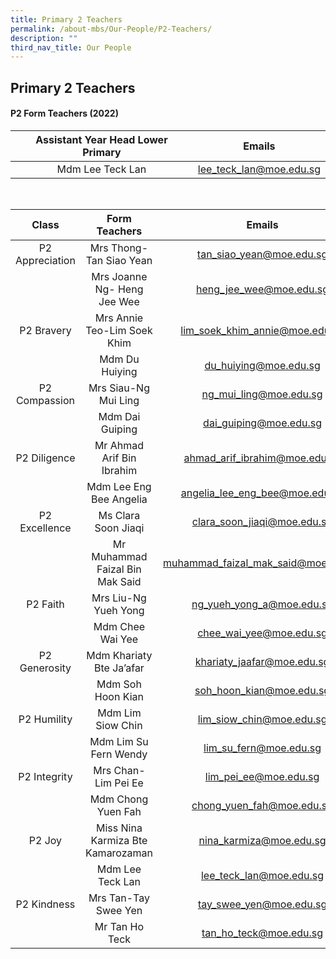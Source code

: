 ```yaml
---
title: Primary 2 Teachers
permalink: /about-mbs/Our-People/P2-Teachers/
description: ""
third_nav_title: Our People
---
```

## Primary 2 Teachers

#### P2 Form Teachers (2022)

| Assistant Year Head Lower Primary |          Emails         |
|:---------------------------------:|:-----------------------:|
| Mdm Lee Teck Lan                  | lee_teck_lan@moe.edu.sg |

</br>

|      Class      |           Form Teachers           |                Emails               |
|:---------------:|:---------------------------------:|:-----------------------------------:|
| P2 Appreciation | Mrs Thong-Tan Siao Yean           | tan_siao_yean@moe.edu.sg            |
|                 | Mrs Joanne Ng- Heng Jee Wee       | heng_jee_wee@moe.edu.sg             |
| P2 Bravery      | Mrs Annie Teo-Lim Soek Khim       | lim_soek_khim_annie@moe.edu.sg      |
|                 | Mdm Du Huiying                    | du_huiying@moe.edu.sg               |
| P2 Compassion   | Mrs Siau-Ng Mui Ling              | ng_mui_ling@moe.edu.sg              |
|                 | Mdm Dai Guiping                   | dai_guiping@moe.edu.sg              |
| P2 Diligence    | Mr Ahmad Arif Bin Ibrahim         | ahmad_arif_ibrahim@moe.edu.sg       |
|                 | Mdm Lee Eng Bee Angelia           | angelia_lee_eng_bee@moe.edu.sg      |
| P2 Excellence   | Ms Clara Soon Jiaqi               | clara_soon_jiaqi@moe.edu.sg         |
|                 | Mr Muhammad Faizal Bin Mak Said   | muhammad_faizal_mak_said@moe.edu.sg |
| P2 Faith        | Mrs Liu-Ng Yueh Yong              | ng_yueh_yong_a@moe.edu.sg           |
|                 | Mdm Chee Wai Yee                  | chee_wai_yee@moe.edu.sg             |
| P2 Generosity   | Mdm Khariaty Bte Ja’afar          | khariaty_jaafar@moe.edu.sg          |
|                 | Mdm Soh Hoon Kian                 | soh_hoon_kian@moe.edu.sg            |
| P2 Humility     | Mdm Lim Siow Chin                 | lim_siow_chin@moe.edu.sg            |
|                 | Mdm Lim Su Fern Wendy             | lim_su_fern@moe.edu.sg              |
| P2 Integrity    | Mrs Chan-Lim Pei Ee               | lim_pei_ee@moe.edu.sg               |
|                 | Mdm Chong Yuen Fah                | chong_yuen_fah@moe.edu.sg           |
| P2 Joy          | Miss Nina Karmiza Bte Kamarozaman | nina_karmiza@moe.edu.sg             |
|                 | Mdm Lee Teck Lan                  | lee_teck_lan@moe.edu.sg             |
| P2 Kindness     | Mrs Tan-Tay Swee Yen              | tay_swee_yen@moe.edu.sg             |
|                 | Mr Tan Ho Teck                    | tan_ho_teck@moe.edu.sg              |